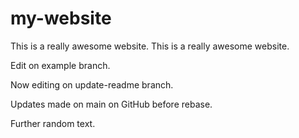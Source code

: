 # my-website
This is a really awesome website.
This is a really awesome website.

Edit on example branch.

Now editing on update-readme branch.

Updates made on main on GitHub before rebase.

Further random text.

